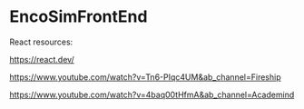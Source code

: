 # EncoSimFrontEnd


React resources:

https://react.dev/

https://www.youtube.com/watch?v=Tn6-PIqc4UM&ab_channel=Fireship

https://www.youtube.com/watch?v=4baq00tHfmA&ab_channel=Academind
